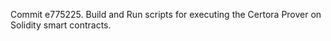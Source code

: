 Commit e775225.                    Build and Run scripts for executing the Certora Prover on Solidity smart contracts.